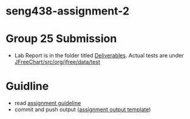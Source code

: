 # seng438-assignment-2

# Group 25 Submission

- Lab Report is in the folder titled [Deliverables](https://github.com/seng438-winter-2022/seng438-a2-DG-20/tree/main/Deliverables). Actual tests are under [JFreeChart/src/org/jfree/data/test](https://github.com/seng438-winter-2022/seng438-a2-DG-20/tree/main/JFreeChart/src/org/jfree/data/test)

# Guidline

- read [assignment guideline](./Assignment2.md)
- commit and push output ([assignment output template](./Assignment2-ReportTemplate.md))
